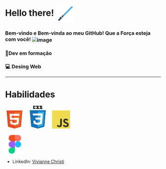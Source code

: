 # Hello there! <img src="icons8-sabre-de-luz-480.png" style= "width: 60px" align="center">






###  Bem-vindo e Bem-vinda ao meu GitHub! Que a Força esteja com você! <img src="https://github.com/VivianneChristi/VivianneChristi/assets/61090532/e8e6b09f-4c70-441a-b4fe-98bfcd9a7146" alt="image" style= "width: 50px" align="center" >


### 🚀Dev em formação

### 💻 Desing Web



---
# Habilidades
<div>
 <img src="https://github.com/devicons/devicon/blob/master/icons/html5/html5-original.svg" title="HTML5" alt="HTML" width="60" height="60"/>&nbsp;
 <img src="https://github.com/devicons/devicon/blob/master/icons/css3/css3-original-wordmark.svg" title="CSS#" alt="CSS3" width="75" height="75"/>&nbsp;
 <img src="https://github.com/devicons/devicon/blob/master/icons/javascript/javascript-original.svg" title="JavaScript" alt="JavaScript" width="60" height="60"/>&nbsp;<br><br>
  <img src="https://github.com/devicons/devicon/blob/master/icons/figma/figma-original.svg" title="JavaScript" alt="JavaScript" width="60" height="60"/>&nbsp;

  
</div>

      
- LinkedIn: [Vivianne Christi](https://www.linkedin.com/in/vivianne-christi/)
